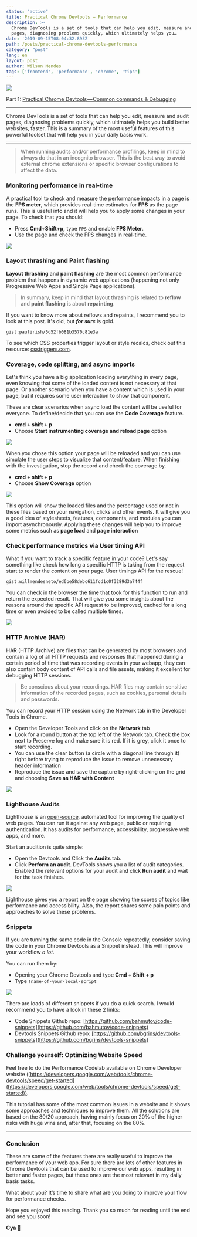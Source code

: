 ```yaml
---
status: "active"
title: Practical Chrome Devtools — Performance
description: >-
  Chrome DevTools is a set of tools that can help you edit, measure and audit
  pages, diagnosing problems quickly, which ultimately helps you…
date: '2019-09-15T08:04:32.893Z'
path: /posts/practical-chrome-devtools-performance
category: "post"
lang: en
layout: post
author: Wilson Mendes
tags: ['frontend', 'performance', 'chrome', 'tips']
---
```


![](https://cdn-images-1.medium.com/max/2560/1*MjtZabdd0xkWLT-i9HxmAw.png)

Part 1: [Practical Chrome Devtools — Common commands & Debugging](https://willmendesneto.com/posts/practical-chrome-devtools-common-commands-debugging)

<hr/>

Chrome DevTools is a set of tools that can help you edit, measure and audit pages, diagnosing problems quickly, which ultimately helps you build better websites, faster. This is a summary of the most useful features of this powerful toolset that will help you in your daily basis work.

<hr/>

> When running audits and/or performance profilings, keep in mind to always do that in an incognito browser. This is the best way to avoid external chrome extensions or specific browser configurations to affect the data.

### Monitoring performance in real-time

A practical tool to check and measure the performance impacts in a page is the **FPS meter**, which provides real-time estimates for **FPS** as the page runs. This is useful info and it will help you to apply some changes in your page. To check that you should:

*   Press **Cmd+Shift+p,** type `FPS` and enable **FPS Meter**.
*   Use the page and check the FPS changes in real-time.

![](https://cdn-images-1.medium.com/max/800/1*P23A-Kjb-aYp_QxZ2tGjKw.gif)

### Layout thrashing and Paint flashing

**Layout thrashing** and **paint flashing** are the most common performance problem that happens in dynamic web applications (happening not only Progressive Web Apps and Single Page applications).

> In summary, keep in mind that **l**ayout thrashing is related to **reflow** and **paint flashing** is about **repainting**.

If you want to know more about reflows and repaints, I recommend you to look at this post. It's old, but **_for sure_** is gold.

`gist:paulirish/5d52fb081b3570c81e3a`

To see which CSS properties trigger layout or style recalcs, check out this resource: [csstriggers.com](https://csstriggers.com/).

### Coverage, code splitting, and async imports

Let's think you have a big application loading everything in every page, even knowing that some of the loaded content is not necessary at that page. Or another scenario when you have a content which is used in your page, but it requires some user interaction to show that component.

These are clear scenarios when async load the content will be useful for everyone. To define/decide that you can use the **Code Coverage** feature.

*   **cmd + shift + p**
*   Choose **Start instrumenting coverage and reload page** option

![](https://cdn-images-1.medium.com/max/800/1*SrNwk8HzuNLJfLweVkdBUg.gif)

When you chose this option your page will be reloaded and you can use simulate the user steps to visualize that content/feature. When finishing with the investigation, stop the record and check the coverage by.

*   **cmd + shift + p**
*   Choose **Show Coverage** option

![](https://cdn-images-1.medium.com/max/800/1*QLwaIfhnzzrrZOMSzfcCuQ.gif)

This option will show the loaded files and the percentage used or not in these files based on your navigation, clicks and other events. It will give you a good idea of stylesheets, features, components, and modules you can import asynchronously. Applying these changes will help you to improve some metrics such as **page load** and **page interaction**

### Check performance metrics via User timing API

What if you want to track a specific feature in your code? Let's say something like check how long a specific HTTP is taking from the request start to render the content on your page. User timings API for the rescue!

`gist:willmendesneto/ed6be58debc611fcd1c0f3289d3a744f`

You can check in the browser the time that took for this function to run and return the expected result. That will give you some insights about the reasons around the specific API request to be improved, cached for a long time or even avoided to be called multiple times.

![](https://cdn-images-1.medium.com/max/800/1*XPrDJ7zLCrsvHlkBCpdJ_w.gif)

### HTTP Archive (HAR)

HAR (HTTP Archive) are files that can be generated by most browsers and contain a log of all HTTP requests and responses that happened during a certain period of time that was recording events in your webapp, they can also contain body content of API calls and file assets, making it excellent for debugging HTTP sessions.

> Be conscious about your recordings. HAR files may contain sensitive information of the recorded pages, such as cookies, personal details and passwords.

You can record your HTTP session using the Network tab in the Developer Tools in Chrome.

*   Open the Developer Tools and click on the **Network** tab
*   Look for a round button at the top left of the Network tab. Check the box next to Preserve log and make sure it is red. If it is grey, click it once to start recording.
*   You can use the clear button (a circle with a diagonal line through it) right before trying to reproduce the issue to remove unnecessary header information
*   Reproduce the issue and save the capture by right-clicking on the grid and choosing **Save as HAR with Content**

![](https://cdn-images-1.medium.com/max/800/1*fXUFYPsHc2ZmdxwKtOeWoA.gif)

### Lighthouse Audits

Lighthouse is an [open-source](https://github.com/GoogleChrome/lighthouse), automated tool for improving the quality of web pages. You can run it against any web page, public or requiring authentication. It has audits for performance, accessibility, progressive web apps, and more.

Start an audition is quite simple:

*   Open the Devtools and Click the **Audits** tab.
*   Click **Perform an audit**. DevTools shows you a list of audit categories. Enabled the relevant options for your audit and click **Run audit** and wait for the task finishes.

![](https://cdn-images-1.medium.com/max/800/1*JqVXUpD4Xue9LvrjnRbe7g.gif)

Lighthouse gives you a report on the page showing the scores of topics like performance and accessibility. Also, the report shares some pain points and approaches to solve these problems.

### Snippets

If you are tunning the same code in the Console repeatedly, consider saving the code in your Chrome Devtools as a Snippet instead. This will improve your workflow _a lot_.

You can run them by:

*   Opening your Chrome Devtools and type **Cmd + Shift + p**
*   Type `!name-of-your-local-script`

![](https://cdn-images-1.medium.com/max/800/1*UTsu52pVdsH-8X1EPSfdwA.gif)

There are loads of different snippets if you do a quick search. I would recommend you to have a look in these 2 links:

*   Code Snippets Github repo: [https://github.com/bahmutov/code-snippets](https://github.com/bahmutov/code-snippets)
*   Devtools Snippets Github repo: [https://github.com/bgrins/devtools-snippets](https://github.com/bgrins/devtools-snippets)

### Challenge yourself: Optimizing Website Speed

Feel free to do the Performance Codelab available on Chrome Developer website ([https://developers.google.com/web/tools/chrome-devtools/speed/get-started](https://developers.google.com/web/tools/chrome-devtools/speed/get-started)).

This tutorial has some of the most common issues in a website and it shows some approaches and techniques to improve them. All the solutions are based on the 80/20 approach, having mainly focus on 20% of the higher risks with huge wins and, after that, focusing on the 80%.

<hr/>

### Conclusion

These are some of the features there are really useful to improve the performance of your web app. For sure there are lots of other features in Chrome Devtools that can be used to improve our web apps, resulting in better and faster pages, but these ones are the most relevant in my daily basis tasks.

What about you? It’s time to share what are you doing to improve your flow for performance checks.

Hope you enjoyed this reading. Thank you so much for reading until the end and see you soon!

**Cya** 👋
